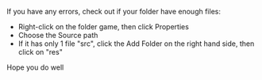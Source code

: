 If you have any errors, check out if your folder have enough files:
- Right-click on the folder game, then click Properties
- Choose the Source path
- If it has only 1 file "src", click the Add Folder on the right hand side, then click on "res"

Hope you do well
